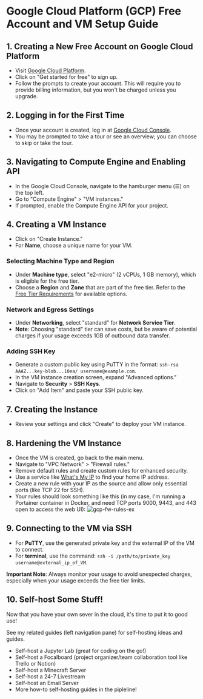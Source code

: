 # Google Cloud Platform (GCP) Free Account and VM Setup Guide

## 1. Creating a New Free Account on Google Cloud Platform
- Visit [Google Cloud Platform](https://console.cloud.google.com).
- Click on "Get started for free" to sign up.
- Follow the prompts to create your account. This will require you to provide billing information, but you won't be charged unless you upgrade.

## 2. Logging in for the First Time
- Once your account is created, log in at [Google Cloud Console](https://console.cloud.google.com).
- You may be prompted to take a tour or see an overview; you can choose to skip or take the tour.

## 3. Navigating to Compute Engine and Enabling API
- In the Google Cloud Console, navigate to the hamburger menu (☰) on the top left.
- Go to "Compute Engine" > "VM instances."
- If prompted, enable the Compute Engine API for your project.

## 4. Creating a VM Instance
- Click on "Create Instance."
- For **Name**, choose a unique name for your VM.

### Selecting Machine Type and Region
- Under **Machine type**, select "e2-micro" (2 vCPUs, 1 GB memory), which is eligible for the free tier.
- Choose a **Region** and **Zone** that are part of the free tier. Refer to the [Free Tier Requirements](https://cloud.google.com/free/docs/free-cloud-features) for available options.

### Network and Egress Settings
- Under **Networking**, select "standard" for **Network Service Tier**.
- **Note**: Choosing "standard" tier can save costs, but be aware of potential charges if your usage exceeds 1GB of outbound data transfer.

### Adding SSH Key
- Generate a custom public key using PuTTY in the format: `ssh-rsa AAAZ...key-blob...10ea/ username@example.com`.
- In the VM instance creation screen, expand "Advanced options."
- Navigate to **Security** > **SSH Keys**.
- Click on "Add Item" and paste your SSH public key.

## 7. Creating the Instance
- Review your settings and click "Create" to deploy your VM instance.

## 8. Hardening the VM Instance
- Once the VM is created, go back to the main menu.
- Navigate to "VPC Network" > "Firewall rules."
- Remove default rules and create custom rules for enhanced security.
- Use a service like [What's My IP](https://www.whatsmyip.org/) to find your home IP address.
- Create a new rule with your IP as the source and allow only essential ports (like TCP 22 for SSH).
- Your rules should look something like this (in my case, I'm running a Portainer container in Docker, and need TCP ports 9000, 9443, and 443 open to access the web UI):
![gcp-fw-rules-ex](https://i.imgur.com/xdagFMe.png)

## 9. Connecting to the VM via SSH
- For **PuTTY**, use the generated private key and the external IP of the VM to connect.
- For **terminal**, use the command: `ssh -i /path/to/private_key username@external_ip_of_VM`.

**Important Note**: Always monitor your usage to avoid unexpected charges, especially when your usage exceeds the free tier limits.

## 10. Self-host Some Stuff!
Now that you have your own sever in the cloud, it's time to put it to good use!

See my related guides (left navigation pane) for self-hosting ideas and guides.
- Self-host a Jupyter Lab (great for coding on the go!)
- Self-host a Focalboard (project organizer/team collaboration tool like Trello or Notion)
- Self-host a Minecraft Server
- Self-host a 24-7 Livestream
- Self-host an Email Server
- More how-to self-hosting guides in the pipleline!
